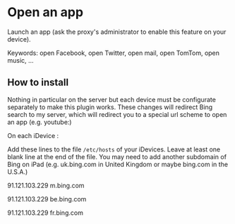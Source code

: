 Open an app
=============

Launch an app (ask the proxy's administrator to enable this feature on your device).

Keywords: open Facebook, open Twitter, open mail, open TomTom, open music, ...

How to install
---------------

Nothing in particular on the server but each device must be configurate separately to make this plugin works.
These changes will redirect Bing search to my server, which will redirect you to a special url scheme to open an app (e.g. youtube:)

On each iDevice :

Add these lines to the file `/etc/hosts` of your iDevices. Leave at least one blank line at the end of the file. You may need to add another subdomain of Bing on iPad (e.g. uk.bing.com in United Kingdom or maybe bing.com in the U.S.A.)

91.121.103.229 m.bing.com

91.121.103.229 be.bing.com

91.121.103.229 fr.bing.com

